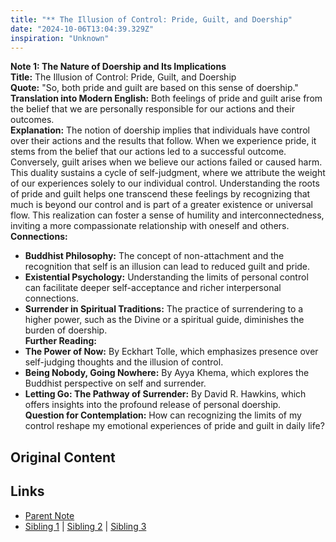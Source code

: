 ```yaml
---
title: "** The Illusion of Control: Pride, Guilt, and Doership"
date: "2024-10-06T13:04:39.329Z"
inspiration: "Unknown"
---
```


  
**Note 1: The Nature of Doership and Its Implications**  
**Title:** The Illusion of Control: Pride, Guilt, and Doership  
**Quote:** "So, both pride and guilt are based on this sense of doership."  
**Translation into Modern English:** Both feelings of pride and guilt arise from the belief that we are personally responsible for our actions and their outcomes.  
**Explanation:** The notion of doership implies that individuals have control over their actions and the results that follow. When we experience pride, it stems from the belief that our actions led to a successful outcome. Conversely, guilt arises when we believe our actions failed or caused harm. This duality sustains a cycle of self-judgment, where we attribute the weight of our experiences solely to our individual control. Understanding the roots of pride and guilt helps one transcend these feelings by recognizing that much is beyond our control and is part of a greater existence or universal flow. This realization can foster a sense of humility and interconnectedness, inviting a more compassionate relationship with oneself and others.  
**Connections:**  
- **Buddhist Philosophy:** The concept of non-attachment and the recognition that self is an illusion can lead to reduced guilt and pride.  
- **Existential Psychology:** Understanding the limits of personal control can facilitate deeper self-acceptance and richer interpersonal connections.  
- **Surrender in Spiritual Traditions:** The practice of surrendering to a higher power, such as the Divine or a spiritual guide, diminishes the burden of doership.  
**Further Reading:**  
- **The Power of Now:** By Eckhart Tolle, which emphasizes presence over self-judging thoughts and the illusion of control.  
- **Being Nobody, Going Nowhere:** By Ayya Khema, which explores the Buddhist perspective on self and surrender.  
- **Letting Go: The Pathway of Surrender:** By David R. Hawkins, which offers insights into the profound release of personal doership.  
**Question for Contemplation:** How can recognizing the limits of my control reshape my emotional experiences of pride and guilt in daily life?  


## Original Content



## Links

- [Parent Note](/parent-note.md)
- [Sibling 1](/zettel1.md) | [Sibling 2](/zettel2.md) | [Sibling 3](/zettel3.md)

